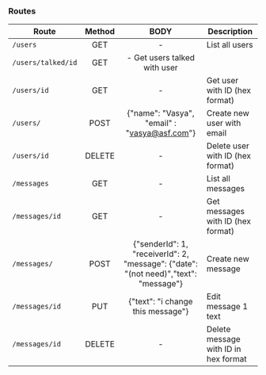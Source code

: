 ### Routes

Route | Method | BODY | Description
--- | :---: | :---: | ---
`/users` | GET | - | List all users
`/users/talked/id` | GET | - Get users talked with user
`/users/id` | GET | - | Get user with ID (hex format)
`/users/` | POST | {"name": "Vasya", "email" : "vasya@asf.com"} | Create new user with email
`/users/id` | DELETE | - | Delete user with ID (hex format)
`/messages` | GET | - | List all messages
`/messages/id`| GET | - | Get  messages with ID (hex format)
`/messages/` | POST | {"senderId": 1, "receiverId": 2, "message": {"date": "(not need)","text": "message"} | Create new message
`/messages/id` | PUT | {"text": "i change this message"} | Edit message 1 text
`/messages/id` | DELETE | - | Delete message with ID in hex format
